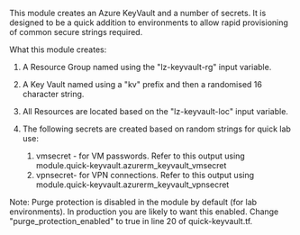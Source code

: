 This module creates an Azure KeyVault and a number of secrets. It is designed to be a quick addition to environments to allow rapid provisioning of common secure strings required. 

What this module creates:

1. A Resource Group named using the "lz-keyvault-rg" input variable. 
2. A Key Vault named using a "kv" prefix and then a randomised 16 character string. 
3. All Resources are located based on the "lz-keyvault-loc" input variable. 
4. The following secrets are created based on random strings for quick lab use:

    1. vmsecret - for VM passwords. Refer to this output using module.quick-keyvault.azurerm_keyvault_vmsecret
    2. vpnsecret- for VPN connections. Refer to this output using module.quick-keyvault.azurerm_keyvault_vpnsecret

Note: Purge protection is disabled in the module by default (for lab environments). In production you are likely to want this enabled. Change "purge_protection_enabled" to true in line 20 of quick-keyvault.tf. 